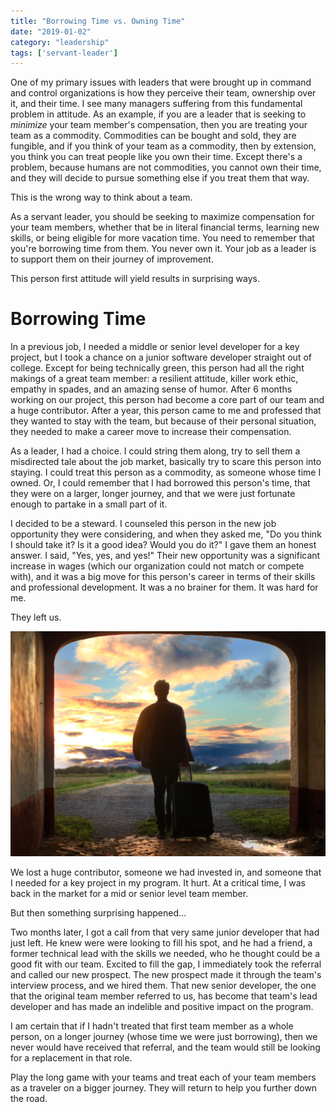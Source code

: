 ```yaml
---
title: "Borrowing Time vs. Owning Time"
date: "2019-01-02"
category: "leadership"
tags: ['servant-leader']
---
```


One of my primary issues with leaders that were brought up in command and control organizations is how they perceive their team, ownership over it, and their time.  I see many managers suffering from this fundamental problem in attitude.  As an example, if you are a leader that is seeking to *minimize* your team member's compensation, then you are treating your team as a commodity.  Commodities can be bought and sold, they are fungible, and if you think of your team as a commodity, then by extension, you think you can treat people like you own their time.  Except there's a problem, because humans are not commodities, you cannot own their time, and they will decide to pursue something else if you treat them that way.

This is the wrong way to think about a team.

As a servant leader, you should be seeking to maximize compensation for your team members, whether that be in literal financial terms, learning new skills, or being eligible for more vacation time.  You need to remember that you're borrowing time from them.  You never own it.  Your job as a leader is to support them on their journey of improvement.

This person first attitude will yield results in surprising ways.  

# Borrowing Time
In a previous job, I needed a middle or senior level developer for a key project, but I took a chance on a junior software developer straight out of college.  Except for being technically green, this person had all the right makings of a great team member: a resilient attitude, killer work ethic, empathy in spades, and an amazing sense of humor.  After 6 months working on our project, this person had become a core part of our team and a huge contributor.  After a year, this person came to me and professed that they wanted to stay with the team, but because of their personal situation, they needed to make a career move to increase their compensation.

As a leader, I had a choice.  I could string them along, try to sell them a misdirected tale about the job market, basically try to scare this person into staying.  I could treat this person as a commodity, as someone whose time I owned.  Or, I could remember that I had borrowed this person's time, that they were on a larger, longer journey, and that we were just fortunate enough to partake in a small part of it.

I decided to be a steward.  I counseled this person in the new job opportunity they were considering, and when they asked me, "Do you think I should take it?  Is it a good idea?  Would you do it?"  I gave them an honest answer.  I said, "Yes, yes, and yes!"  Their new opportunity was a significant increase in wages (which our organization could not match or compete with), and it was a big move for this person's career in terms of their skills and professional development.  It was a no brainer for them.  It was hard for me.

They left us.

![Man leaving with suitcase](mantas-hesthaven-135478-unsplash.jpg)

We lost a huge contributor, someone we had invested in, and someone that I needed for a key project in my program.  It hurt.  At a critical time, I was back in the market for a mid or senior level team member.

But then something surprising happened...

Two months later, I got a call from that very same junior developer that had just left.  He knew were were looking to fill his spot, and he had a friend, a former technical lead with the skills we needed, who he thought could be a good fit with our team.  Excited to fill the gap, I immediately took the referral and called our new prospect.  The new prospect made it through the team's interview process, and we hired them.  That new senior developer, the one that the original team member referred to us, has become that team's lead developer and has made an indelible and positive impact on the program.

I am certain that if I hadn't treated that first team member as a whole person, on a longer journey (whose time we were just borrowing), then we never would have received that referral, and the team would still be looking for a replacement in that role.

Play the long game with your teams and treat each of your team members as a traveler on a bigger journey.  They will return to help you further down the road.
